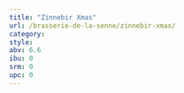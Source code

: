 ```yaml
---
title: "Zinnebir Xmas"
url: /brasserie-de-la-senne/zinnebir-xmas/
category: 
style: 
abv: 6.6
ibu: 0
srm: 0
upc: 0
---
```


